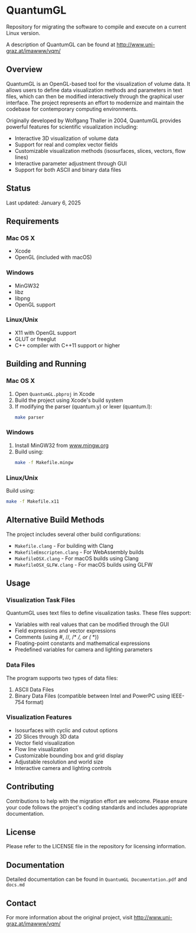 # QuantumGL

Repository for migrating the software to compile and execute on a current Linux version.

A description of QuantumGL can be found at http://www.uni-graz.at/imawww/vqm/

## Overview
QuantumGL is an OpenGL-based tool for the visualization of volume data. It allows users to define data visualization methods and parameters in text files, which can then be modified interactively through the graphical user interface. The project represents an effort to modernize and maintain the codebase for contemporary computing environments.

Originally developed by Wolfgang Thaller in 2004, QuantumGL provides powerful features for scientific visualization including:
- Interactive 3D visualization of volume data
- Support for real and complex vector fields
- Customizable visualization methods (isosurfaces, slices, vectors, flow lines)
- Interactive parameter adjustment through GUI
- Support for both ASCII and binary data files

## Status
Last updated: January 6, 2025

## Requirements

### Mac OS X
- Xcode
- OpenGL (included with macOS)

### Windows
- MinGW32
- libz
- libpng
- OpenGL support

### Linux/Unix
- X11 with OpenGL support
- GLUT or freeglut
- C++ compiler with C++11 support or higher

## Building and Running

### Mac OS X
1. Open `QuantumGL.pbproj` in Xcode
2. Build the project using Xcode's build system
3. If modifying the parser (quantum.y) or lexer (quantum.l):
   ```bash
   make parser
   ```

### Windows
1. Install MinGW32 from www.mingw.org
2. Build using:
   ```bash
   make -f Makefile.mingw
   ```

### Linux/Unix
Build using:
```bash
make -f Makefile.x11
```

## Alternative Build Methods
The project includes several other build configurations:
- `Makefile.clang` - For building with Clang
- `MakefileEmscripten.clang` - For WebAssembly builds
- `MakefileOSX.clang` - For macOS builds using Clang
- `MakefileOSX_GLFW.clang` - For macOS builds using GLFW

## Usage

### Visualization Task Files
QuantumGL uses text files to define visualization tasks. These files support:
- Variables with real values that can be modified through the GUI
- Field expressions and vector expressions
- Comments (using #, //, /* */, or (* *))
- Floating-point constants and mathematical expressions
- Predefined variables for camera and lighting parameters

### Data Files
The program supports two types of data files:
1. ASCII Data Files
2. Binary Data Files (compatible between Intel and PowerPC using IEEE-754 format)

### Visualization Features
- Isosurfaces with cyclic and cutout options
- 2D Slices through 3D data
- Vector field visualization
- Flow line visualization
- Customizable bounding box and grid display
- Adjustable resolution and world size
- Interactive camera and lighting controls

## Contributing
Contributions to help with the migration effort are welcome. Please ensure your code follows the project's coding standards and includes appropriate documentation.

## License
Please refer to the LICENSE file in the repository for licensing information.

## Documentation
Detailed documentation can be found in `QuantumGL Documentation.pdf` and `docs.md`

## Contact
For more information about the original project, visit http://www.uni-graz.at/imawww/vqm/

